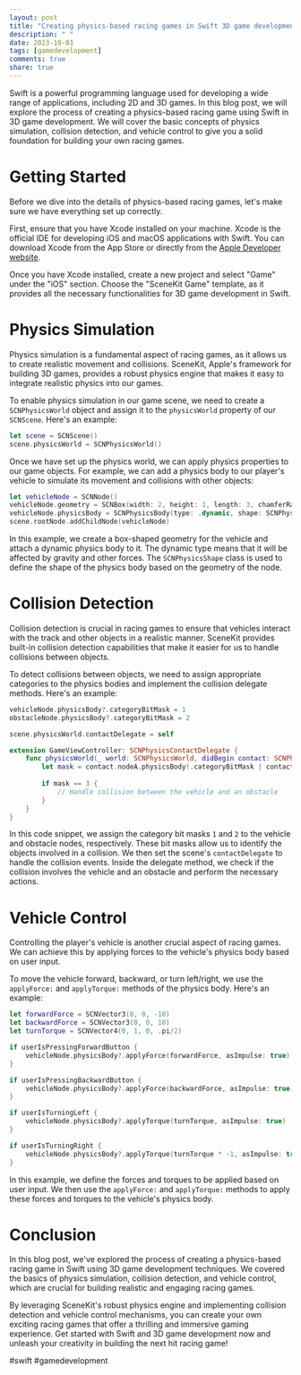 ```yaml
---
layout: post
title: "Creating physics-based racing games in Swift 3D game development"
description: " "
date: 2023-10-01
tags: [gamedevelopment]
comments: true
share: true
---
```


Swift is a powerful programming language used for developing a wide range of applications, including 2D and 3D games. In this blog post, we will explore the process of creating a physics-based racing game using Swift in 3D game development. We will cover the basic concepts of physics simulation, collision detection, and vehicle control to give you a solid foundation for building your own racing games.

# Getting Started

Before we dive into the details of physics-based racing games, let's make sure we have everything set up correctly. 

First, ensure that you have Xcode installed on your machine. Xcode is the official IDE for developing iOS and macOS applications with Swift. You can download Xcode from the App Store or directly from the [Apple Developer website](https://developer.apple.com/xcode/).

Once you have Xcode installed, create a new project and select "Game" under the "iOS" section. Choose the "SceneKit Game" template, as it provides all the necessary functionalities for 3D game development in Swift.

# Physics Simulation

Physics simulation is a fundamental aspect of racing games, as it allows us to create realistic movement and collisions. SceneKit, Apple's framework for building 3D games, provides a robust physics engine that makes it easy to integrate realistic physics into our games.

To enable physics simulation in our game scene, we need to create a `SCNPhysicsWorld` object and assign it to the `physicsWorld` property of our `SCNScene`. Here's an example:

```swift
let scene = SCNScene()
scene.physicsWorld = SCNPhysicsWorld()
```

Once we have set up the physics world, we can apply physics properties to our game objects. For example, we can add a physics body to our player's vehicle to simulate its movement and collisions with other objects:

```swift
let vehicleNode = SCNNode()
vehicleNode.geometry = SCNBox(width: 2, height: 1, length: 3, chamferRadius: 0)
vehicleNode.physicsBody = SCNPhysicsBody(type: .dynamic, shape: SCNPhysicsShape(geometry: vehicleNode.geometry!, options: nil))
scene.rootNode.addChildNode(vehicleNode)
```

In this example, we create a box-shaped geometry for the vehicle and attach a dynamic physics body to it. The dynamic type means that it will be affected by gravity and other forces. The `SCNPhysicsShape` class is used to define the shape of the physics body based on the geometry of the node.

# Collision Detection

Collision detection is crucial in racing games to ensure that vehicles interact with the track and other objects in a realistic manner. SceneKit provides built-in collision detection capabilities that make it easier for us to handle collisions between objects.

To detect collisions between objects, we need to assign appropriate categories to the physics bodies and implement the collision delegate methods. Here's an example:

```swift
vehicleNode.physicsBody?.categoryBitMask = 1
obstacleNode.physicsBody?.categoryBitMask = 2

scene.physicsWorld.contactDelegate = self

extension GameViewController: SCNPhysicsContactDelegate {
    func physicsWorld(_ world: SCNPhysicsWorld, didBegin contact: SCNPhysicsContact) {
        let mask = contact.nodeA.physicsBody!.categoryBitMask | contact.nodeB.physicsBody!.categoryBitMask
        
        if mask == 3 {
            // Handle collision between the vehicle and an obstacle
        }
    }
}
```

In this code snippet, we assign the category bit masks `1` and `2` to the vehicle and obstacle nodes, respectively. These bit masks allow us to identify the objects involved in a collision. We then set the scene's `contactDelegate` to handle the collision events. Inside the delegate method, we check if the collision involves the vehicle and an obstacle and perform the necessary actions.

# Vehicle Control

Controlling the player's vehicle is another crucial aspect of racing games. We can achieve this by applying forces to the vehicle's physics body based on user input.

To move the vehicle forward, backward, or turn left/right, we use the `applyForce:` and `applyTorque:` methods of the physics body. Here's an example:

```swift
let forwardForce = SCNVector3(0, 0, -10)
let backwardForce = SCNVector3(0, 0, 10)
let turnTorque = SCNVector4(0, 1, 0, .pi/2)

if userIsPressingForwardButton {
    vehicleNode.physicsBody?.applyForce(forwardForce, asImpulse: true)
}

if userIsPressingBackwardButton {
    vehicleNode.physicsBody?.applyForce(backwardForce, asImpulse: true)
}

if userIsTurningLeft {
    vehicleNode.physicsBody?.applyTorque(turnTorque, asImpulse: true)
}

if userIsTurningRight {
    vehicleNode.physicsBody?.applyTorque(turnTorque * -1, asImpulse: true)
}
```

In this example, we define the forces and torques to be applied based on user input. We then use the `applyForce:` and `applyTorque:` methods to apply these forces and torques to the vehicle's physics body.

# Conclusion

In this blog post, we've explored the process of creating a physics-based racing game in Swift using 3D game development techniques. We covered the basics of physics simulation, collision detection, and vehicle control, which are crucial for building realistic and engaging racing games.

By leveraging SceneKit's robust physics engine and implementing collision detection and vehicle control mechanisms, you can create your own exciting racing games that offer a thrilling and immersive gaming experience. Get started with Swift and 3D game development now and unleash your creativity in building the next hit racing game!

#swift #gamedevelopment